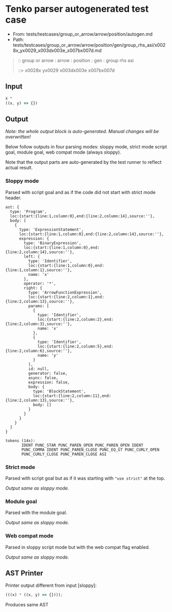 # Tenko parser autogenerated test case

- From: tests/testcases/group_or_arrow/arrow/position/autogen.md
- Path: tests/testcases/group_or_arrow/arrow/position/gen/group_rhs_asi/x0028x_yx0029_x003dx003e_x007bx007d.md

> :: group or arrow : arrow : position : gen : group rhs asi
>
> ::> x0028x yx0029 x003dx003e x007bx007d

## Input


`````js
x *
((x, y) => {})
`````

## Output

_Note: the whole output block is auto-generated. Manual changes will be overwritten!_

Below follow outputs in four parsing modes: sloppy mode, strict mode script goal, module goal, web compat mode (always sloppy).

Note that the output parts are auto-generated by the test runner to reflect actual result.

### Sloppy mode

Parsed with script goal and as if the code did not start with strict mode header.

`````
ast: {
  type: 'Program',
  loc:{start:{line:1,column:0},end:{line:2,column:14},source:''},
  body: [
    {
      type: 'ExpressionStatement',
      loc:{start:{line:1,column:0},end:{line:2,column:14},source:''},
      expression: {
        type: 'BinaryExpression',
        loc:{start:{line:1,column:0},end:{line:2,column:14},source:''},
        left: {
          type: 'Identifier',
          loc:{start:{line:1,column:0},end:{line:1,column:1},source:''},
          name: 'x'
        },
        operator: '*',
        right: {
          type: 'ArrowFunctionExpression',
          loc:{start:{line:2,column:1},end:{line:2,column:13},source:''},
          params: [
            {
              type: 'Identifier',
              loc:{start:{line:2,column:2},end:{line:2,column:3},source:''},
              name: 'x'
            },
            {
              type: 'Identifier',
              loc:{start:{line:2,column:5},end:{line:2,column:6},source:''},
              name: 'y'
            }
          ],
          id: null,
          generator: false,
          async: false,
          expression: false,
          body: {
            type: 'BlockStatement',
            loc:{start:{line:2,column:11},end:{line:2,column:13},source:''},
            body: []
          }
        }
      }
    }
  ]
}

tokens (14x):
       IDENT PUNC_STAR PUNC_PAREN_OPEN PUNC_PAREN_OPEN IDENT
       PUNC_COMMA IDENT PUNC_PAREN_CLOSE PUNC_EQ_GT PUNC_CURLY_OPEN
       PUNC_CURLY_CLOSE PUNC_PAREN_CLOSE ASI
`````

### Strict mode

Parsed with script goal but as if it was starting with `"use strict"` at the top.

_Output same as sloppy mode._

### Module goal

Parsed with the module goal.

_Output same as sloppy mode._

### Web compat mode

Parsed in sloppy script mode but with the web compat flag enabled.

_Output same as sloppy mode._

## AST Printer

Printer output different from input [sloppy]:

````js
(((x) * ((x, y) => {})));
````

Produces same AST
